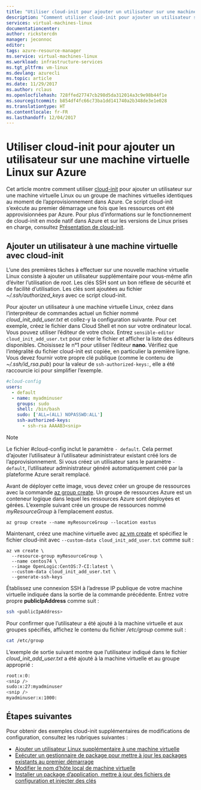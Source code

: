 ```yaml
---
title: "Utiliser cloud-init pour ajouter un utilisateur sur une machine virtuelle Linux sur Azure | Microsoft Docs"
description: "Comment utiliser cloud-init pour ajouter un utilisateur sur une machine virtuelle Linux lors de la création avec Azure CLI 2.0"
services: virtual-machines-linux
documentationcenter: 
author: rickstercdn
manager: jeconnoc
editor: 
tags: azure-resource-manager
ms.service: virtual-machines-linux
ms.workload: infrastructure-services
ms.tgt_pltfrm: vm-linux
ms.devlang: azurecli
ms.topic: article
ms.date: 11/29/2017
ms.author: rclaus
ms.openlocfilehash: 728ffed27747cb298d5da312014a3c9e98b44f1e
ms.sourcegitcommit: b854df4fc66c73ba1dd141740a2b348de3e1e028
ms.translationtype: HT
ms.contentlocale: fr-FR
ms.lasthandoff: 12/04/2017
---
```

# <a name="use-cloud-init-to-add-a-user-to-a-linux-vm-in-azure"></a>Utiliser cloud-init pour ajouter un utilisateur sur une machine virtuelle Linux sur Azure
Cet article montre comment utiliser [cloud-init](https://cloudinit.readthedocs.io) pour ajouter un utilisateur sur une machine virtuelle Linux ou un groupe de machines virtuelles identiques au moment de l’approvisionnement dans Azure. Ce script cloud-init s’exécute au premier démarrage une fois que les ressources ont été approvisionnées par Azure. Pour plus d’informations sur le fonctionnement de cloud-init en mode natif dans Azure et sur les versions de Linux prises en charge, consultez [Présentation de cloud-init](using-cloud-init.md).

## <a name="add-a-user-to-a-vm-with-cloud-init"></a>Ajouter un utilisateur à une machine virtuelle avec cloud-init
L’une des premières tâches à effectuer sur une nouvelle machine virtuelle Linux consiste à ajouter un utilisateur supplémentaire pour vous-même afin d’éviter l’utilisation de *root*. Les clés SSH sont un bon réflexe de sécurité et de facilité d’utilisation. Les clés sont ajoutées au fichier *~/.ssh/authorized_keys* avec ce script cloud-init.

Pour ajouter un utilisateur à une machine virtuelle Linux, créez dans l’interpréteur de commandes actuel un fichier nommé *cloud_init_add_user.txt* et collez-y la configuration suivante. Pour cet exemple, créez le fichier dans Cloud Shell et non sur votre ordinateur local. Vous pouvez utiliser l’éditeur de votre choix. Entrez `sensible-editor cloud_init_add_user.txt` pour créer le fichier et afficher la liste des éditeurs disponibles. Choisissez le n°1 pour utiliser l’éditeur **nano**. Vérifiez que l’intégralité du fichier cloud-init est copiée, en particulier la première ligne.  Vous devez fournir votre propre clé publique (comme le contenu de *~/.ssh/id_rsa.pub*) pour la valeur de `ssh-authorized-keys:`, elle a été raccourcie ici pour simplifier l’exemple.

```yaml
#cloud-config
users:
  - default
  - name: myadminuser
    groups: sudo
    shell: /bin/bash
    sudo: ['ALL=(ALL) NOPASSWD:ALL']
    ssh-authorized-keys:
      - ssh-rsa AAAAB3<snip>
```
> [!NOTE] 
> Le fichier #cloud-config inclut le paramètre `- default`. Cela permet d’ajouter l’utilisateur à l’utilisateur administrateur existant créé lors de l’approvisionnement. Si vous créez un utilisateur sans le paramètre `- default`, l’utilisateur administrateur généré automatiquement créé par la plateforme Azure serait remplacé. 

Avant de déployer cette image, vous devez créer un groupe de ressources avec la commande [az group create](/cli/azure/group#create). Un groupe de ressources Azure est un conteneur logique dans lequel les ressources Azure sont déployées et gérées. L’exemple suivant crée un groupe de ressources nommé *myResourceGroup* à l’emplacement *eastus*.

```azurecli-interactive 
az group create --name myResourceGroup --location eastus
```

Maintenant, créez une machine virtuelle avec [az vm create](/cli/azure/vm#create) et spécifiez le fichier cloud-init avec `--custom-data cloud_init_add_user.txt` comme suit :

```azurecli-interactive 
az vm create \
  --resource-group myResourceGroup \
  --name centos74 \
  --image OpenLogic:CentOS:7-CI:latest \
  --custom-data cloud_init_add_user.txt \
  --generate-ssh-keys 
```

Établissez une connexion SSH à l’adresse IP publique de votre machine virtuelle indiquée dans la sortie de la commande précédente. Entrez votre propre **publicIpAddress** comme suit :

```bash
ssh <publicIpAddress>
```

Pour confirmer que l’utilisateur a été ajouté à la machine virtuelle et aux groupes spécifiés, affichez le contenu du fichier */etc/group* comme suit :

```bash
cat /etc/group
```

L’exemple de sortie suivant montre que l’utilisateur indiqué dans le fichier *cloud_init_add_user.txt* a été ajouté à la machine virtuelle et au groupe approprié :

```bash
root:x:0:
<snip />
sudo:x:27:myadminuser
<snip />
myadminuser:x:1000:
```

## <a name="next-steps"></a>Étapes suivantes
Pour obtenir des exemples cloud-init supplémentaires de modifications de configuration, consultez les rubriques suivantes :
 
- [Ajouter un utilisateur Linux supplémentaire à une machine virtuelle](cloudinit-add-user.md)
- [Exécuter un gestionnaire de package pour mettre à jour les packages existants au premier démarrage](cloudinit-update-vm.md)
- [Modifier le nom d’hôte local de machine virtuelle](cloudinit-update-vm-hostname.md) 
- [Installer un package d’application, mettre à jour des fichiers de configuration et injecter des clés](tutorial-automate-vm-deployment.md)